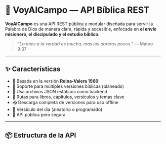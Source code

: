 # 🌾 VoyAlCampo — API Bíblica REST

**VoyAlCampo** es una API REST pública y modular diseñada para servir la Palabra de Dios de manera clara, rápida y accesible, enfocada en **el envío misionero, el discipulado y el estudio bíblico**.

> *“La mies a la verdad es mucha, mas los obreros pocos.”* — Mateo 9:37

---

## ✨ Características

- 📖 Basada en la versión **Reina-Valera 1960**
- 🔁 Soporte para múltiples versiones bíblicas (planeado)
- 📂 Usa archivos JSON estáticos como backend
- 🔎 Rutas para libros, capítulos, versículos y temas clave
- 📥 Descarga completa de versiones para uso offline
- 📅 Versículo del día (aleatorio o programado)
- 🔐 API pública pero segura

---

## 📦 Estructura de la API

